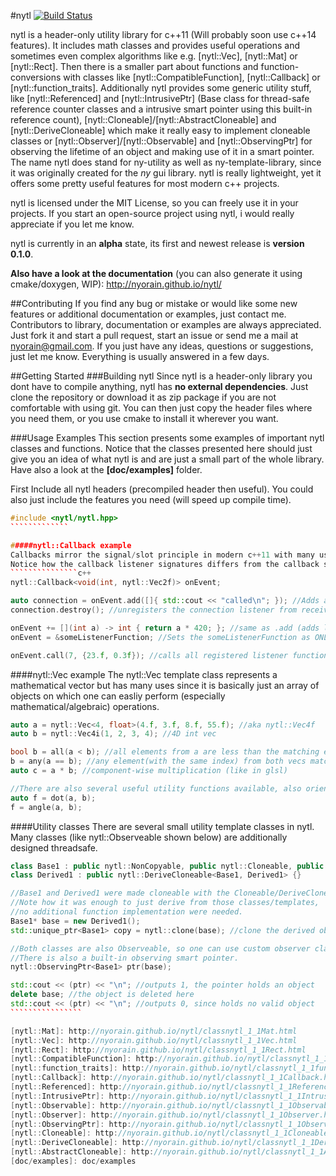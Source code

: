 #nytl [![Build Status](https://travis-ci.org/nyorain/nytl.svg?branch=master)](https://travis-ci.org/nyorain/nytl)

nytl is a header-only utility library for c++11 (Will probably soon use c++14 features). It includes math classes and provides useful operations and sometimes even complex algorithms like e.g. [nytl::Vec], [nytl::Mat] or [nytl::Rect].
Then there is a smaller part about functions and function-conversions with classes like [nytl::CompatibleFunction], [nytl::Callback] or [nytl::function_traits]. 
Additionally nytl provides some generic utility stuff, like [nytl::Referenced] and [nytl::IntrusivePtr] \(Base class for thread-safe reference counter classes and a intrusive smart pointer using this built-in reference count), [nytl::Cloneable]/[nytl::AbstractCloneable] and [nytl::DeriveCloneable] which make it really easy to implement cloneable classes or [nytl::Observer]/[nytl::Observable] and [nytl::ObservingPtr] for observing the lifetime of an object and making use of it in a smart pointer.
The name nytl does stand for ny-utility as well as ny-template-library, since it was originally created for the _ny_ gui library.
nytl is really lightweight, yet it offers some pretty useful features for most modern c++ projects.

nytl is licensed under the MIT License, so you can freely use it in your projects. If you start an open-source project using nytl, i would really appreciate if you let me know.

nytl is currently in an __alpha__ state, its first and newest release is __version 0.1.0__.

__Also have a look at the documentation__ (you can also generate it using cmake/doxygen, WIP): http://nyorain.github.io/nytl/

##Contributing
If you find any bug or mistake or would like some new features or additional documentation or examples, just contact me.
Contributors to library, documentation or examples are always appreciated. Just fork it and start a pull request, start an issue or send me a mail at nyorain@gmail.com. If you just have any ideas, questions or suggestions, just let me know.
Everything is usually answered in a few days.

##Getting Started 
###Building nytl
Since nytl is a header-only library you dont have to compile anything, nytl has __no external dependencies__.
Just clone the repository or download it as zip package if you are not comfortable with using git.
You can then just copy the header files where you need them, or you use cmake to install it wherever you want.

###Usage Examples
This section presents some examples of important nytl classes and functions.
Notice that the classes presented here should just give you an idea of what nytl is and are just a small part of the whole library.
Have also a look at the __[doc/examples]__ folder.

First Include all nytl headers (precompiled header then useful).
You could also just include the features you need (will speed up compile time).
```````````````c++
#include <nytl/nytl.hpp>
`````````````

#####nytl::Callback example
Callbacks mirror the signal/slot principle in modern c++11 with many useful features.
Notice how the callback listener signatures differs from the callback signature, callback uses nytl::CompatibleFunction internally.
```````````````c++
nytl::Callback<void(int, nytl::Vec2f)> onEvent;

auto connection = onEvent.add([]{ std::cout << "called\n"; }); //Adds a callback listener
connection.destroy(); //unregisters the connection listener from received connection object

onEvent += [](int a) -> int { return a * 420; }; //same as .add (adds listener)
onEvent = &someListenerFunction; //Sets the someListenerFunction as ONLY listener

onEvent.call(7, {23.f, 0.3f}); //calls all registered listener functions
```````````````

####nytl::Vec example
The nytl::Vec template class represents a mathematical vector but has many uses since it is basically just an array of objects on which one can easliy perform (especially mathematical/algebraic) operations.
```````````c++
auto a = nytl::Vec<4, float>(4.f, 3.f, 8.f, 55.f); //aka nytl::Vec4f
auto b = nytl::Vec4i(1, 2, 3, 4); //4D int vec

bool b = all(a < b); //all elements from a are less than the matching element from b
b = any(a == b); //any element(with the same index) from both vecs match
auto c = a * b; //component-wise multiplication (like in glsl)

//There are also several useful utility functions available, also orientated at glsl
auto f = dot(a, b);
f = angle(a, b);
```````````

####Utility classes
There are several small utility template classes in nytl.
Many classes (like nytl::Observeable shown below) are additionally designed threadsafe.

`````````````````c++
class Base1 : public nytl::NonCopyable, public nytl::Cloneable, public nytl::Observeable {}
class Derived1 : public nytl::DeriveCloneable<Base1, Derived1> {}

//Base1 and Derived1 were made cloneable with the Cloneable/DeriveCloneable base classes.
//Note how it was enough to just derive from those classes/templates, 
//no additional function implementation were needed.
Base1* base = new Derived1();
std::unique_ptr<Base1> copy = nytl::clone(base); //clone the derived object.

//Both classes are also Observeable, so one can use custom observer classes to track their lifetime
//There is also a built-in observing smart pointer.
nytl::ObservingPtr<Base1> ptr(base);

std::cout << (ptr) << "\n"; //outputs 1, the pointer holds an object
delete base; //the object is deleted here
std::cout << (ptr) << "\n"; //outputs 0, since holds no valid object
````````````````

[nytl::Mat]: http://nyorain.github.io/nytl/classnytl_1_1Mat.html
[nytl::Vec]: http://nyorain.github.io/nytl/classnytl_1_1Vec.html
[nytl::Rect]: http://nyorain.github.io/nytl/classnytl_1_1Rect.html
[nytl::CompatibleFunction]: http://nyorain.github.io/nytl/classnytl_1_1CompatibleFunction.html
[nytl::function_traits]: http://nyorain.github.io/nytl/classnytl_1_1function_traits.html
[nytl::Callback]: http://nyorain.github.io/nytl/classnytl_1_1Callback.html
[nytl::Referenced]: http://nyorain.github.io/nytl/classnytl_1_1Referenced.html
[nytl::IntrusivePtr]: http://nyorain.github.io/nytl/classnytl_1_1IntrusivePtr.html
[nytl::Observable]: http://nyorain.github.io/nytl/classnytl_1_1Observable.html
[nytl::Observer]: http://nyorain.github.io/nytl/classnytl_1_1Observer.html
[nytl::ObservingPtr]: http://nyorain.github.io/nytl/classnytl_1_1ObservingPtr.html
[nytl::Cloneable]: http://nyorain.github.io/nytl/classnytl_1_1Cloneable.html
[nytl::DeriveCloneable]: http://nyorain.github.io/nytl/classnytl_1_1DeriveCloneable.html
[nytl::AbstractCloneable]: http://nyorain.github.io/nytl/classnytl_1_1AbstractCloneable.html
[doc/examples]: doc/examples
